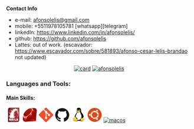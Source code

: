**Contact Info**
- e-mail: afonsolelis@gmail.com
- mobile: +5511978105781 [whatsapp][telegram]
- linkedIn: https://www.linkedin.com/in/afonsolelis/
- github: https://github.com/afonsolelis
- Lattes: out of work. (escavador: https://www.escavador.com/sobre/581893/afonso-cesar-lelis-brandao not updated)

<div align="center">	
	
[![card](https://github-readme-stats.vercel.app/api?username=afonsolelis&theme=dark&show_icons=true)](https://github.com/afonsolelis/) [![afonsolelis](https://github-readme-stats.vercel.app/api/top-langs/?username=afonsolelis&hide=html&layout=compact&theme=dark)](https://github.com/afonsolelis/)
</div>
	
<h3 align="left">Languages and Tools:</h3>
    <p align="left">
        <h4 align="left">Main Skills:</h4>
        <a href="https://stackshare.io/rails" target="_blank"><img src="https://github.com/devicons/devicon/raw/master/icons/rails/rails-original-wordmark.svg" alt="rails" width="40" height="40" /></a>
        <a href="https://stackshare.io/ruby" target="_blank"><img src="https://github.com/devicons/devicon/raw/master/icons/ruby/ruby-original.svg" alt="ruby" width="40" height="40" /></a>
        <a href="https://stackshare.io/git" target="_blank"><img src="https://github.com/devicons/devicon/raw/master/icons/git/git-original.svg" alt="git" width="40" height="40" /></a>
        <a href="https://stackshare.io/github" target="_blank"><img src="https://github.com/devicons/devicon/raw/master/icons/github/github-original.svg" alt="github" width="40" height="40" /></a>
        <a href="https://stackshare.io/linux" target="_blank"><img src="https://github.com/devicons/devicon/raw/master/icons/linux/linux-original.svg" alt="linux" width="40" height="40" /></a>
        <a href="https://stackshare.io/ubuntu" target="_blank"><img src="https://github.com/devicons/devicon/raw/master/icons/ubuntu/ubuntu-plain.svg" alt="ubuntu" width="40" height="40" /></a>
	<a href="https://stackshare.io/macos" target="_blank"><img src="https://github.com/devicons/devicon/raw/master/icons/ubuntu/macos.svg" alt="macos" width="40" height="40" /></a>
    </p>
